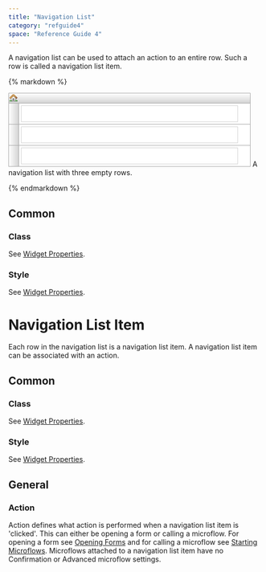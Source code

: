 ```yaml
---
title: "Navigation List"
category: "refguide4"
space: "Reference Guide 4"
---
```

A navigation list can be used to attach an action to an entire row. Such a row is called a navigation list item.

<div class="alert alert-info">{% markdown %}

![](attachments/4194318/4325378.png)
A navigation list with three empty rows.

{% endmarkdown %}</div>

## Common

### Class

See [Widget Properties](Widget+Properties).

### Style

See [Widget Properties](Widget+Properties).

# Navigation List Item

Each row in the navigation list is a navigation list item. A navigation list item can be associated with an action.

## Common

### Class

See [Widget Properties](Widget+Properties).

### Style

See [Widget Properties](Widget+Properties).

## General

### Action

Action defines what action is performed when a navigation list item is 'clicked'. This can either be opening a form or calling a microflow. For opening a form see [Opening Forms](Opening+Forms) and for calling a microflow see [Starting Microflows](Starting+Microflows). Microflows attached to a navigation list item have no Confirmation or Advanced microflow settings.
